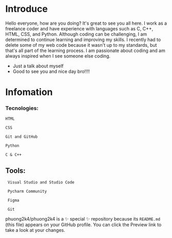 # Introduce

Hello everyone, how are you doing? 
It's great to see you all here. 
I work as a freelance coder and have experience with languages such as C, C++, HTML, CSS, and Python. 
Although coding can be challenging, I am determined to continue learning and improving my skills.
I recently had to delete some of my web code because it wasn't up to my standards, but that's all part of the learning process.
I am passionate about coding and am always inspired when I see someone else coding.
- Just a talk about myself
- Good to see you and nice day bro!!!!

# Infomation

### Tecnologies:

   ```
   HTML
  
   CSS

   Git and GitHub

   Python

   C & C++
```


## Tools:
```
 Visual Studio and Studio Code

 Pycharm Community

 Figma

 Git
```



phuong2k4/phuong2k4 is a ✨ special ✨ repository because its `README.md` (this file) appears on your GitHub profile.
You can click the Preview link to take a look at your changes.
